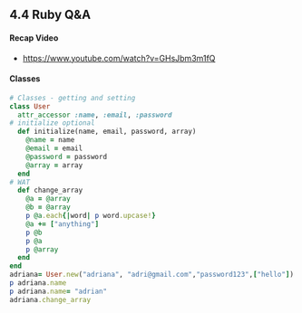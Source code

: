 ## 4.4 Ruby Q&A

#### Recap Video

* https://www.youtube.com/watch?v=GHsJbm3m1fQ

#### Classes

```ruby
# Classes - getting and setting
class User
  attr_accessor :name, :email, :password
# initialize optional
  def initialize(name, email, password, array)
    @name = name
    @email = email
    @password = password
    @array = array
  end
# WAT
  def change_array
    @a = @array
    @b = @array
    p @a.each{|word| p word.upcase!}
    @a += ["anything"]
    p @b
    p @a
    p @array
  end
end
adriana= User.new("adriana", "adri@gmail.com","password123",["hello"])
p adriana.name
p adriana.name= "adrian"
adriana.change_array
```
